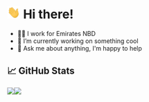# <img src="https://raw.githubusercontent.com/ozcanovunc/ozcanovunc/master/wave.gif" width="30px"> Hi there!

- 👨‍💻 I work for Emirates NBD
- 🏃 I’m currently working on something cool
- 💬 Ask me about anything, I'm happy to help

## 📈 GitHub Stats

<div style="display:flex;">
<img src="https://github-readme-stats.vercel.app/api?username=ozcanovunc&theme=radical">
<img src="https://github-readme-stats.vercel.app/api/top-langs/?username=ozcanovunc&theme=radical&layout=compact">
</div>
